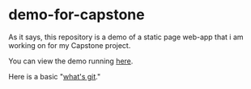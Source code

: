 # demo-for-capstone

As it says, this repository is a demo of a static page web-app that i am working on for my Capstone project.

You can view the demo running [here](http://entropyhaos.github.io/demo-for-capstone).

Here is a basic "[what's git](https://guides.github.com/activities/hello-world/)."
